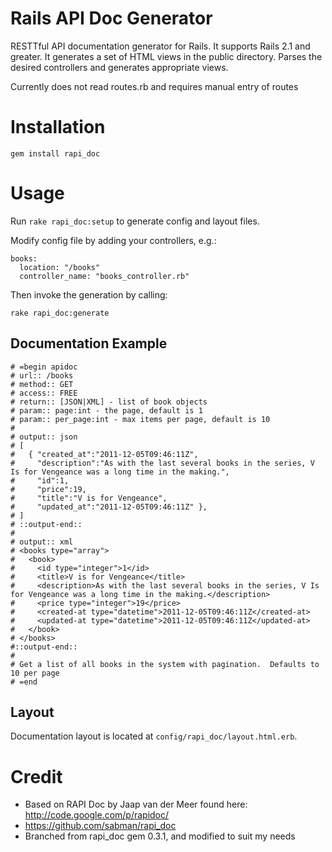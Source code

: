 Rails API Doc Generator
=======================

RESTTful API documentation generator for Rails. It supports Rails 2.1 and greater. It generates a set of HTML views in the public directory. Parses the desired controllers and generates appropriate views.

Currently does not read routes.rb and requires manual entry of routes

Installation
============

`gem install rapi_doc`

Usage
=====

Run `rake rapi_doc:setup` to generate config and layout files.

Modify config file by adding your controllers, e.g.:

    books:
      location: "/books"
      controller_name: "books_controller.rb"

Then invoke the generation by calling:

`rake rapi_doc:generate`

Documentation Example
---------------------

    # =begin apidoc
    # url:: /books
    # method:: GET
    # access:: FREE
    # return:: [JSON|XML] - list of book objects
    # param:: page:int - the page, default is 1
    # param:: per_page:int - max items per page, default is 10
    #
    # output:: json
    # [
    #   { "created_at":"2011-12-05T09:46:11Z",
    #     "description":"As with the last several books in the series, V Is for Vengeance was a long time in the making.",
    #     "id":1,
    #     "price":19,
    #     "title":"V is for Vengeance",
    #     "updated_at":"2011-12-05T09:46:11Z" },
    # ]
    # ::output-end::
    #
    # output:: xml
    # <books type="array">
    #   <book>
    #     <id type="integer">1</id>
    #     <title>V is for Vengeance</title>
    #     <description>As with the last several books in the series, V Is for Vengeance was a long time in the making.</description>
    #     <price type="integer">19</price>
    #     <created-at type="datetime">2011-12-05T09:46:11Z</created-at>
    #     <updated-at type="datetime">2011-12-05T09:46:11Z</updated-at>
    #   </book>
    # </books>
    #::output-end::
    #
    # Get a list of all books in the system with pagination.  Defaults to 10 per page
    # =end

    
Layout
------

Documentation layout is located at `config/rapi_doc/layout.html.erb`.

Credit
======

* Based on RAPI Doc by Jaap van der Meer found here: http://code.google.com/p/rapidoc/
* https://github.com/sabman/rapi_doc
* Branched from rapi_doc gem 0.3.1, and modified to suit my needs